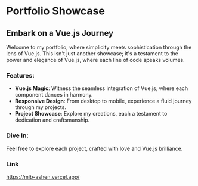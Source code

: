 # Portfolio Showcase

## Embark on a Vue.js Journey

Welcome to my portfolio, where simplicity meets sophistication through the lens of Vue.js. This isn't just another showcase; it's a testament to the power and elegance of Vue.js, where each line of code speaks volumes.

### Features:
- **Vue.js Magic**: Witness the seamless integration of Vue.js, where each component dances in harmony.
- **Responsive Design**: From desktop to mobile, experience a fluid journey through my projects.
- **Project Showcase**: Explore my creations, each a testament to dedication and craftsmanship.

### Dive In:
Feel free to explore each project, crafted with love and Vue.js brilliance.

### Link
https://mlb-ashen.vercel.app/
